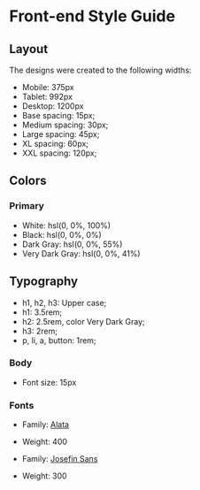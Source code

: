 # Front-end Style Guide

## Layout

The designs were created to the following widths:

- Mobile: 375px
- Tablet: 992px
- Desktop: 1200px
- Base spacing: 15px;
- Medium spacing: 30px;
- Large spacing: 45px;
- XL spacing: 60px;
- XXL spacing: 120px;

## Colors

### Primary

- White: hsl(0, 0%, 100%)
- Black: hsl(0, 0%, 0%)
- Dark Gray: hsl(0, 0%, 55%)
- Very Dark Gray: hsl(0, 0%, 41%)

## Typography

- h1, h2, h3: Upper case;
- h1: 3.5rem;
- h2: 2.5rem, color Very Dark Gray;
- h3: 2rem;
- p, li, a, button: 1rem;

### Body

- Font size: 15px

### Fonts

- Family: [Alata](https://fonts.google.com/specimen/Alata)
- Weight: 400

- Family: [Josefin Sans](https://fonts.google.com/specimen/Josefin+Sans)
- Weight: 300

